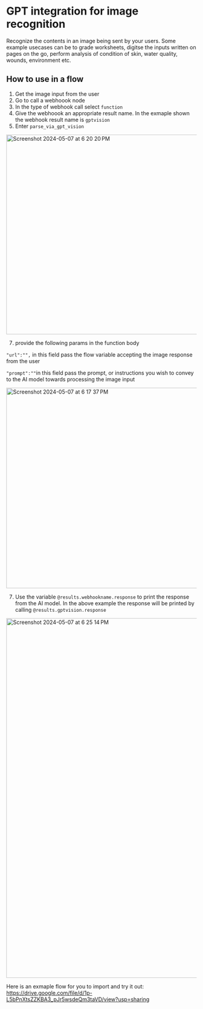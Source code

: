 # GPT integration for image recognition
Recognize the contents in an image being sent by your users. Some example usecases can be to grade worksheets, digitse the inputs written on pages on the go, perform analysis of condition of skin, water quality, wounds, environment etc.

## How to use in a flow 

1. Get the image input from the user 
2. Go to call a webhoook node
3. In the type of webhook call select `function`
4. Give the webhoook an appropriate result name. In the exmaple shown the webhook result name is `gptvision`
5. Enter `parse_via_gpt_vision`

<img width="527" alt="Screenshot 2024-05-07 at 6 20 20 PM" src="https://github.com/glific/docs/assets/141305477/0741e6a0-1e8e-4b30-a246-e6ff454d90c6"/>

  
7. provide the following params in the function body

  `"url":"",` in this field pass the flow variable accepting the image response from the user 
  
  `"prompt":""`in this field pass the prompt, or instructions you wish to convey to the AI model towards processing the image input
  
  <img width="529" alt="Screenshot 2024-05-07 at 6 17 37 PM" src="https://github.com/glific/docs/assets/141305477/5d5e202c-dd9c-4569-94da-ab53d535d749"/>

7. Use the variable `@results.webhookname.response` to print the response from the AI model. In the above example the response will be printed by calling `@results.gptvision.response`

<img width="949" alt="Screenshot 2024-05-07 at 6 25 14 PM" src="https://github.com/glific/docs/assets/141305477/d5bca9f1-06be-4374-ba96-b5371fc36581" />

Here is an exmaple flow for you to import and try it out: https://drive.google.com/file/d/1p-L5bPnXtsZZKBA3_pJr5wsdeQm3taVD/view?usp=sharing
